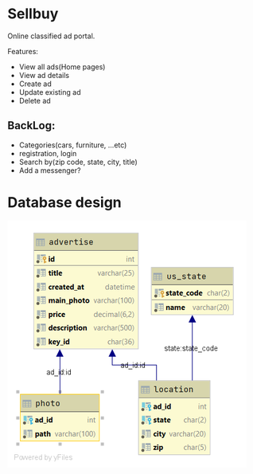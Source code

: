# Sellbuy

Online classified ad portal.

Features:
- View all ads(Home pages)
- View ad details
- Create ad
- Update existing ad
- Delete ad


## BackLog:
- Categories(cars, furniture, ...etc)
- registration, login
- Search by(zip code, state, city, title)
- Add a messenger?

# Database design
![Sellbuy Database design](./docs/myapp.png)